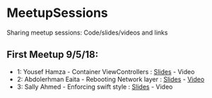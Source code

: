 # MeetupSessions
Sharing meetup sessions: Code/slides/videos and links


## First Meetup 9/5/18: 
- 1: Yousef Hamza - Container ViewControllers : [Slides](https://github.com/SwiftCairo/MeetupSessions/blob/master/1st%20Meetup-May%202018/Instabug-Meetup.key) - Video
- 2: Abdolerhman Eaita - Rebooting Network layer : [Slides](https://github.com/Yoloabdo/RebootingNetwork/blob/master/Rebooting%20Network.key) - [Video](https://www.youtube.com/watch?v=4SQnPJao40g&t=1028s)
- 3: Sally Ahmed - Enforcing swift style : [Slides](https://github.com/SwiftCairo/MeetupSessions/blob/master/1st%20Meetup-May%202018/how%20can%20i%20enforce%20swift%20style%20-%20Sally%20Ahmed.pdf) - Video
